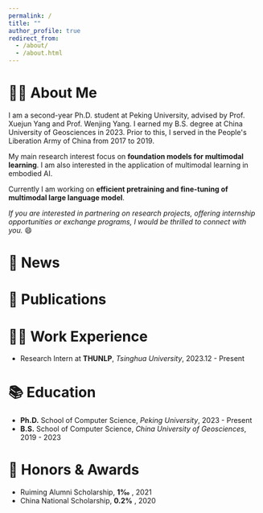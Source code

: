 ```yaml
---
permalink: /
title: ""
author_profile: true
redirect_from: 
  - /about/
  - /about.html
---
```


# 👨‍🎓 About Me
I am a second-year Ph.D. student at Peking University, advised by Prof. Xuejun Yang and Prof. Wenjing Yang. I earned my B.S. degree at China University of Geosciences in 2023. Prior to this, I served in the People's Liberation Army of China from 2017 to 2019.

My main research interest focus on **foundation models for multimodal learning**. I am also interested in the application of multimodal learning in embodied AI.

Currently I am working on **efficient pretraining and fine-tuning of multimodal large language model**.

*If you are interested in partnering on research projects, offering internship opportunities or exchange programs, I would be thrilled to connect with you.* 😄

# 📨 News


# 📝 Publications


# 👨‍💻 Work Experience
- Research Intern at **THUNLP**, *Tsinghua University*, 2023.12 - Present


# 📚 Education
- **Ph.D.** School of Computer Science, *Peking University*, 2023 - Present
- **B.S.** School of Computer Science, *China University of Geosciences*, 2019 - 2023

# 🌟 Honors & Awards
- Ruiming Alumni Scholarship, **1‰** , 2021
- China National Scholarship, **0.2%** , 2020